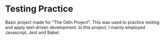 # Testing Practice

Basic project made for "The Odin Project". This was used to practice testing and apply test-driven development. In this project, I mainly employed Javascript, Jest and Babel.
